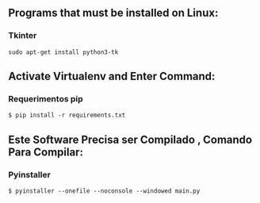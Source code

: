 ## Programs that must be installed on Linux:
### Tkinter
    sudo apt-get install python3-tk


## Activate Virtualenv and Enter Command:
### Requerimentos pip
    $ pip install -r requirements.txt

## Este Software Precisa ser Compilado , Comando Para Compilar:
### Pyinstaller
    $ pyinstaller --onefile --noconsole --windowed main.py

